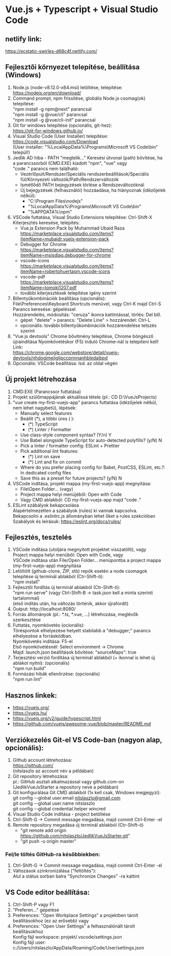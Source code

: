 # Vue.js + Typescript + Visual Studio Code

## netlify link:
https://ecstatic-swirles-d68c4f.netlify.com/

## Fejlesztői környezet telepítése, beállítása (Windows)
1.  Node.js (node-v8.12.0-x64.msi) letöltése, telepítése:<br>
    https://nodejs.org/en/download/
2.  Command prompt, npm frissítése, globális Node.js csomag(ok) telepítése:<br>
    "npm install -g npm@next" parancsal<br>
    "npm install -g @vue/cli" parancsal<br>
    "npm install -g @vue/cli-init" parancsal<br>
2.  Git for windows telepítése (opcionális, git-hez):<br>
    https://git-for-windows.github.io/
3.  Visual Studio Code (User Installer) telepítése:<br>
    https://code.visualstudio.com/Download<br>
    (User installer: "%LocalAppData%\Programs\Microsoft VS Code\bin" települ!)
4.  Jedlik AD hiba - PATH "megtelik..."
    Keresési útvonal (path) bővítése, ha a parancssorból (CMD.EXE) kiadott "npm", "vue" vagy<br>
    "code ." parancs nem található:<br>
    - Vezérlőpult/Rendszer/Speciális rendszerbeállítások/Speciális fül/Környezeti változók/Path/Rendszerváltozók
    - Ismétlődő PATH bejegyzések törlése a Rendszeváltozóknál
    - Új bejegyzések (felhasználói) hozzáadása, ha hiányoznak (idézőjelek nélkül):
        - "C:\Program Files\nodejs\"
        - "%LocalAppData%\Programs\Microsoft VS Code\bin"
        - "%APPDATA%\npm"
5.  VSCode futtatása, Visual Studio Extensions telepítése: Ctrl-Shift-X<br>
    Kiterjesztés keresése, telepítés:<br>
    - Vue.js Extension Pack by Muhammad Ubaid Raza<br>
    https://marketplace.visualstudio.com/items?itemName=mubaidr.vuejs-extension-pack
    - Debugger for Chrome<br>
    https://marketplace.visualstudio.com/items?itemName=msjsdiag.debugger-for-chrome
    - vscode-icons<br>
    https://marketplace.visualstudio.com/items?itemName=robertohuertasm.vscode-icons
    - vscode-pdf<br>
    https://marketplace.visualstudio.com/items?itemName=tomoki1207.pdf
    - további kiterjesztések telepítése igény szerint
6.  Billentyűkombinációk beállítása (opcionális):<br> 
    File\Preferences\Keyboard Shortcuts menüvel, vagy Ctrl-K majd Ctrl-S<br>
    Parancs keresése: gépeléssel<br>
    Hozzárendelés, módosítás: "ceruza" ikonra kattíntással, törlés: Del bill.<br>
     - gépel: "delete" > parancs: "Delete Line" > hozzárendel: Ctrl-L
     - opcionális: további billentyűkombinációk hozzárendelése tetszés szerint
7.  "Vue.js devtools" Chrome bővítmény telepítése, Chrome böngésző újraindítása
    Nyomkövetéskor (F5) induló Chrome-nál is telepíteni kell! Link:<br>
    https://chrome.google.com/webstore/detail/vuejs-devtools/nhdogjmejiglipccpnnnanhbledajbpd
8.  Opcionális: VSCode beállítása: lsd. az oldal végén

## Új projekt létrehozása
1. CMD.EXE (Parancssor futtatása)
2. Projekt szülőmappájának aktuálissá tétele (pl.: CD D:\VueJsProjects)
3. "vue create my-first-vuejs-app" parancs futtatása (idézőjelek nélkül, nem lehet nagybetű), lépések:
    - Manually select features
    - Beállít (*), a többi üres ( ):
        - (*) TypeScript
        - (*) Linter / Formatter
    - Use class-style component syntax? (Y/n) Y
    - Use Babel alongside TypeScript for auto-detected polyfills? (y/N) N
    - Pick a linter / formatter config: ESLint + Prettier
    - Pick additional lint features: 
        - (*) Lint on save
        - (*) Lint and fix on commit
    - Where do you prefer placing config for Babel, PostCSS, ESLint, etc.?: In dedicated config files
    - Save this as a preset for future projects? (y/N) N
4. VSCode indítása, projekt mappa (my-first-vuejs-app) megnyitása:
    - File\Open Folder... (vagy)
    - Project mappa helyi menüjéből: Open with Code
    - Vagy CMD ablakból: CD my-first-vuejs-app majd "code ."
5. ESLint szábályok bekapcsolása<br>
    Alapértelmezetten a szabályok (rules) ki vannak kapcsolva.<br>
    Bekapcsolni a .eslintrc.js állományban lehet őket a rules szekcióban<br>
    Szabályok és leírásuk: https://eslint.org/docs/rules/



## Fejlesztés, tesztelés
1.  VSCode indítása (utoljára megnyitott projektet visszatölti), vagy<br>
    Project mappa helyi menüből: Open with Code, vagy<br>
    VSCode indítása után File/Open Folder... menüpontba a project mappa (my-first-vuejs-app) megnyitása
2.  Letöltött (github-clone, ZIP, stb) repók esetén a node csomagok telepítése új terminál ablakból (Ctr-Shift-ö):<br>
    "npm install"
2.  Fejlesztői fordítás új terminál ablakból (Ctr-Shift-ö):<br>
    "npm run serve" (vagy Ctrl-Shift-B -> task.json kell a minta szerinti tartalommal)<br>
    (első indítás után, ha változás történik, akkor újrafordít)
3.  Output: http://localhost:8080/
4.  Forrás állományok (pl.: *.ts, *.vue, ...) létrehozása, meglévők szerkesztése<br>
5.  Futtatás, nyomkövetés (ocionális):<br>
    Töréspontok elhelyezése helyett stabilabb a "debugger;" parancs elhelyezése a forráskódban.<br>
    Nyomkövetés indítása: F5-el<br>
    Első nyomkövetésnél: Select environment -> Chrome<br>
    Majd: launch.json beállítások bővítése: "sourceMaps": true<br>
6.  Terjesztési verzió fordítása új terminál ablakból (+ ikonnal is lehet új ablakot nyitni): (opcionális)<br>
    "npm run build"
7.  Formázási hibák ellenőrzése: (opcionális)<br>
    "npm run lint"


## Hasznos linkek:
- https://vuejs.org/
- https://vuejs.hu/
- https://vuejs.org/v2/guide/typescript.html
- https://github.com/vuejs/awesome-vue/blob/master/README.md

## Verziókezelés Git-el VS Code-ban (nagyon alap, opcionális):
1. Github account létrehozása:<br>
   https://github.com/<br>
   (nitslaszlo az account név a példában)
2. Git repository létrehozása:<br>
   pl.: GitHub asztali alkalmazással vagy github.com-on<br>
   (JedlikVueJsStarter a repository neve a példában)
3. Git konfigurálása Git CMD ablakból (1x kell csak, Windows megjegyzi):<br>
   git config --global user.email nitslaszlo@gmail.com<br>
   git config --global user.name nitslaszlo<br>
   git config --global credential.helper wincred
4. Visual Studio Code indítása - project betöltése
5. Ctrl-Shift-G -> Commit message megadása, majd commit Ctrl-Enter -el
8. Remote repository megadása új terminál ablakból (Ctr-Shift-ö)
   - "git remote add origin https://github.com/nitslaszlo/JedlikVueJsStarter.git"
   - "git push -u origin master"

### Fel/le töltés GitHub-ra későbbiekben:
1. Ctrl-Shift-G -> Commit message megadása, majd commit Ctrl-Enter -el
2. Változások szinkronizálása ("feltöltés"):<br>
   Alul a státus sorban balra "Synchronize Changes" -ra kattint

## VS Code editor beállítása:
1. Ctrl-Shift-P vagy F1
2. "Preferen..." gépelése
3. Preferences: "Open Workplace Settings" a projektben tárolt beállításokhoz (ez az erősebb) vagy
4. Preferences: "Open User Settings" a felhasználónált tárolt beállításokhoz<br>
   Konfig fájl workspace: projekt/.vscode/settings.json<br>
   Konfig fájl user: c:/Users/nitslaszlo/AppData/Roaming/Code/User/settings.json
